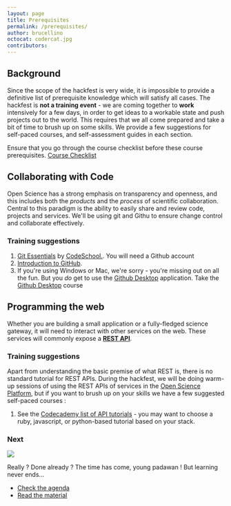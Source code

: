 ```yaml
---
layout: page
title: Prerequisites
permalink: /prerequisites/
author: brucellino
octocat: codercat.jpg
contributors:
---
```


##  Background

Since the scope of the hackfest is very wide, it is impossible to provide a definitive list of prerequisite knowledge which will satisfy all cases. The hackfest is  **not a training event** - we are coming together to **work** intensively for a few days, in order to get ideas to a workable state and push projects out to the world. This requires that we all come prepared and take a bit of time to brush up on some skills. We provide a few suggestions for self-paced courses, and self-assessment guides in each section.

Ensure that you go through the course checklist before these course prerequisites.
<a href="{{ site.url }}/before-checklist" class="btn"><i class="fa fa-check-square-o"></i> Course Checklist</a>


## Collaborating with Code

Open Science has a strong emphasis on transparency and openness, and this includes both the _products_ and the _process_ of scientific collaboration. Central to this paradigm is the ability to easily share and review code, projects and services. We'll be using <span class="devicons devicons devicons-git" style="font-size: 1.25em; vertical-align: center;"></span> git and <i class="fa fa-github"></i> Githu to ensure change control and collaborate effectively.

### Training suggestions

  1. <a href="https://try.github.io/levels/">Git Essentials</a> by <a href="https://www.codeschool.com">CodeSchool.</a>. You will need a Github account
  1. <a href="https://github.github.io/on-demand/intro-to-github/">Introduction to GitHub</a>.
  1. If you're using Windows or Mac, we're sorry - you're missing out on all the fun. But you _do_ get to use the <a href="https://desktop.github.com/">Github Desktop</a> application. Take the <a href="https://github.github.io/on-demand/github-desktop/">Github Desktop</a> course


## Programming the web

Whether you are building a small application or a fully-fledged science gateway, it will need to interact with other services on the web. These services will commonly expose a <strong><a href="https://en.wikipedia.org/wiki/Representational_state_transfer">REST API</a></strong>.

### Training suggestions

Apart from understanding the basic premise of what REST is, there is no standard tutorial for REST APIs. During the hackfest, we will be doing warm-up sessions of using the REST APIs of services in the <a href="http://www.sci-gaia.eu/osp">Open Science Platform</a>, but if you want to brush up on your skills we have a few suggested self-paced courses :

  1. See the <a href="https://www.codecademy.com/apis">Codecademy list of API tutorials</a> - you may want to choose a ruby, javascript, or python-based tutorial based on your stack.

<h3>Next </h3>
<div class="text-center">
<img class="user-image" src="{{ site.url }}/images/octobiwan.jpg" style="text-align: center;"/>
</div>

Really ? Done already ? The time has come, young padawan ! But learning never ends...

<ul class="list-inline">
  <li>
    <a href="{{ site.data.hackfest.agenda}}" class="btn btn-small">Check the agenda</a>
  </li>
  <li>
    <a href="{{ site.url }}/before-prep" class="btn btn-small">Read the material</a>
  </li>
</ul>

